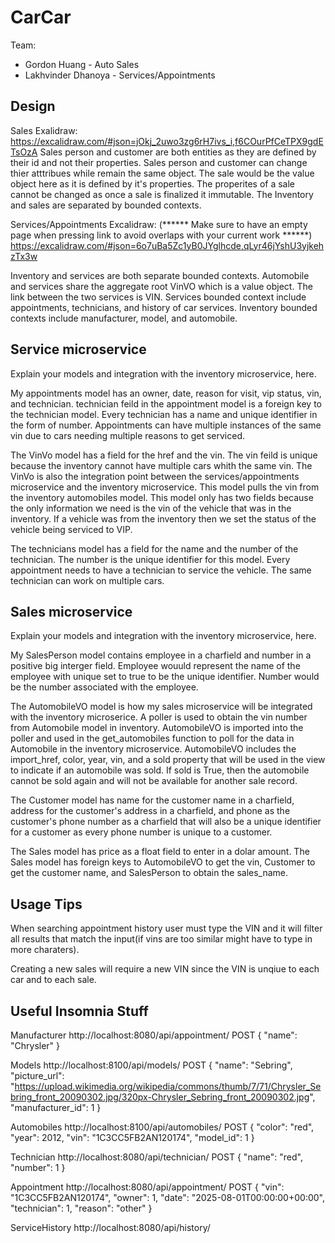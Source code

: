 # CarCar

Team:

* Gordon Huang - Auto Sales
* Lakhvinder Dhanoya - Services/Appointments

## Design

Sales Exalidraw:
https://excalidraw.com/#json=jOkj_2uwo3zg6rH7ivs_i,f6COurPfCeTPX9gdETsOzA
Sales person and customer are both entities as they are defined by their id and not their properties. Sales person and customer can change thier atttribues while remain the same object. The sale would be the value object here as it is defined by it's properties. The properites of a sale cannot be changed as once a sale is finalized it immutable. The Inventory and sales are separated by bounded contexts.

Services/Appointments Excalidraw:
(****** Make sure to have an empty page when pressing link to avoid overlaps with your current work ******)
https://excalidraw.com/#json=6o7uBa5Zc1yB0JYglhcde,qLyr46jYshU3yjkehzTx3w

Inventory and services are both separate bounded contexts. Automobile and services share the aggregate root VinVO which is a value object. The link between the two services is VIN. Services bounded context include appointments, technicians, and history of car services. Inventory bounded contexts include manufacturer, model, and automobile.

## Service microservice

Explain your models and integration with the inventory
microservice, here.

My appointments model has an owner, date, reason for visit, vip status, vin, and technician. technician feild in the appointment model is a foreign key to the technician model. Every technician has a name and unique identifier in the form of number. Appointments can have multiple instances of the same vin due to cars needing multiple reasons to get serviced.

The VinVo model has a field for the href and the vin. The vin feild is unique because the inventory cannot have multiple cars whith the same vin. The VinVo is also the integration point between the services/appointments microservice and the inventory microservice. This model pulls the vin from the inventory automobiles model. This model only has two fields because the only information we need is the vin of the vehicle that was in the inventory. If a vehicle was from the inventory then we set the status of the vehicle being serviced to VIP.

The technicians model has a field for the name and the number of the technician. The number is the unique identifier for this model. Every appointment needs to have a technician to service the vehicle. The same technician can work on multiple cars.

## Sales microservice

Explain your models and integration with the inventory
microservice, here.

My SalesPerson model contains employee in a charfield and number in a positive big interger field. Employee wouuld represent the name of the employee with unique set to true to be the unique identifier. Number would be the number associated with the employee.

The AutomobileVO model is how my sales microservice will be integrated with the inventory microserice. A poller is used to obtain the vin number from Automobile model in inventory. AutomobileVO is imported into the poller and used in the get_automobiles function to poll for the data in Automobile in the inventory microservice. AutomobileVO includes the import_href, color, year, vin, and a sold property that will be used in the view to indicate if an automobile was sold. If sold is True, then the automobile cannot be sold again and will not be available for another sale record.

The Customer model has name for the customer name in a charfield, address for the customer's address in a charfield, and phone as the customer's phone number as a charfield that will also be a unique identifier for a customer as every phone number is unique to a customer.

The Sales model has price as a float field to enter in a dolar amount. The Sales model has foreign keys to AutomobileVO to get the vin, Customer to get the customer name, and SalesPerson to obtain the sales_name.

## Usage Tips

When searching appointment history user must type the VIN and it will filter all results that match the input(if vins are too similar might have to type in more charaters).

Creating a new sales will require a new VIN since the VIN is unqiue to each car and to each sale.


## Useful Insomnia Stuff

Manufacturer
http://localhost:8080/api/appointment/
POST
{
  "name": "Chrysler"
}

Models
http://localhost:8100/api/models/
POST
{
  "name": "Sebring",
  "picture_url": "https://upload.wikimedia.org/wikipedia/commons/thumb/7/71/Chrysler_Sebring_front_20090302.jpg/320px-Chrysler_Sebring_front_20090302.jpg",
  "manufacturer_id": 1
}

Automobiles
http://localhost:8100/api/automobiles/
POST
{
  "color": "red",
  "year": 2012,
  "vin": "1C3CC5FB2AN120174",
  "model_id": 1
}

Technician
http://localhost:8080/api/technician/
POST
{
  "name": "red",
  "number": 1
}

Appointment
http://localhost:8080/api/appointment/
POST
{
  "vin": "1C3CC5FB2AN120174",
  "owner": 1,
	"date": "2025-08-01T00:00:00+00:00",
  "technician": 1,
	"reason": "other"
}

ServiceHistory
http://localhost:8080/api/history/
